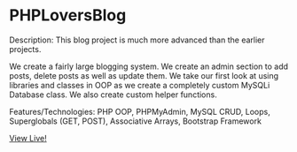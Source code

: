 # PHPLoversBlog
Description: This blog project is much more advanced than the earlier projects.

We create a fairly large blogging system. We create an admin section to add posts, delete posts as well as update them. We take our first look at using libraries and classes in OOP as we create a completely custom MySQLi Database class. We also create custom helper functions.

Features/Technologies:
PHP OOP, PHPMyAdmin, MySQL CRUD, Loops, Superglobals (GET, POST), Associative Arrays, Bootstrap Framework

<a href="https://matt.zapto.org/domenico/php/p3/index.php" target="_blank">View Live!</a>